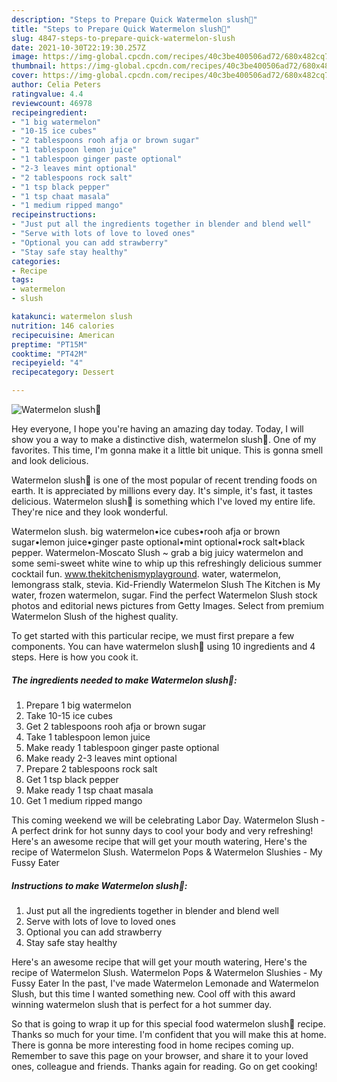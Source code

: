 ```yaml
---
description: "Steps to Prepare Quick Watermelon slush🍹"
title: "Steps to Prepare Quick Watermelon slush🍹"
slug: 4847-steps-to-prepare-quick-watermelon-slush
date: 2021-10-30T22:19:30.257Z
image: https://img-global.cpcdn.com/recipes/40c3be400506ad72/680x482cq70/watermelon-slush-recipe-main-photo.jpg
thumbnail: https://img-global.cpcdn.com/recipes/40c3be400506ad72/680x482cq70/watermelon-slush-recipe-main-photo.jpg
cover: https://img-global.cpcdn.com/recipes/40c3be400506ad72/680x482cq70/watermelon-slush-recipe-main-photo.jpg
author: Celia Peters
ratingvalue: 4.4
reviewcount: 46978
recipeingredient:
- "1 big watermelon"
- "10-15 ice cubes"
- "2 tablespoons rooh afja or brown sugar"
- "1 tablespoon lemon juice"
- "1 tablespoon ginger paste optional"
- "2-3 leaves mint optional"
- "2 tablespoons rock salt"
- "1 tsp black pepper"
- "1 tsp chaat masala"
- "1 medium ripped mango"
recipeinstructions:
- "Just put all the ingredients together in blender and blend well"
- "Serve with lots of love to loved ones"
- "Optional you can add strawberry"
- "Stay safe stay healthy"
categories:
- Recipe
tags:
- watermelon
- slush

katakunci: watermelon slush 
nutrition: 146 calories
recipecuisine: American
preptime: "PT15M"
cooktime: "PT42M"
recipeyield: "4"
recipecategory: Dessert

---
```



![Watermelon slush🍹](https://img-global.cpcdn.com/recipes/40c3be400506ad72/680x482cq70/watermelon-slush-recipe-main-photo.jpg)

Hey everyone, I hope you're having an amazing day today. Today, I will show you a way to make a distinctive dish, watermelon slush🍹. One of my favorites. This time, I'm gonna make it a little bit unique. This is gonna smell and look delicious.

Watermelon slush🍹 is one of the most popular of recent trending foods on earth. It is appreciated by millions every day. It's simple, it's fast, it tastes delicious. Watermelon slush🍹 is something which I've loved my entire life. They're nice and they look wonderful.

Watermelon slush. big watermelon•ice cubes•rooh afja or brown sugar•lemon juice•ginger paste optional•mint optional•rock salt•black pepper. Watermelon-Moscato Slush ~ grab a big juicy watermelon and some semi-sweet white wine to whip up this refreshingly delicious summer cocktail fun. www.thekitchenismyplayground. water, watermelon, lemongrass stalk, stevia. Kid-Friendly Watermelon Slush The Kitchen is My water, frozen watermelon, sugar. Find the perfect Watermelon Slush stock photos and editorial news pictures from Getty Images. Select from premium Watermelon Slush of the highest quality.


To get started with this particular recipe, we must first prepare a few components. You can have watermelon slush🍹 using 10 ingredients and 4 steps. Here is how you cook it.

<!--inarticleads1-->

##### The ingredients needed to make Watermelon slush🍹:

1. Prepare 1 big watermelon
1. Take 10-15 ice cubes
1. Get 2 tablespoons rooh afja or brown sugar
1. Take 1 tablespoon lemon juice
1. Make ready 1 tablespoon ginger paste optional
1. Make ready 2-3 leaves mint optional
1. Prepare 2 tablespoons rock salt
1. Get 1 tsp black pepper
1. Make ready 1 tsp chaat masala
1. Get 1 medium ripped mango


This coming weekend we will be celebrating Labor Day. Watermelon Slush - A perfect drink for hot sunny days to cool your body and very refreshing! Here&#39;s an awesome recipe that will get your mouth watering, Here&#39;s the recipe of Watermelon Slush. Watermelon Pops &amp; Watermelon Slushies - My Fussy Eater 

<!--inarticleads2-->

##### Instructions to make Watermelon slush🍹:

1. Just put all the ingredients together in blender and blend well
1. Serve with lots of love to loved ones
1. Optional you can add strawberry
1. Stay safe stay healthy


Here&#39;s an awesome recipe that will get your mouth watering, Here&#39;s the recipe of Watermelon Slush. Watermelon Pops &amp; Watermelon Slushies - My Fussy Eater In the past, I&#39;ve made Watermelon Lemonade and Watermelon Slush, but this time I wanted something new. Cool off with this award winning watermelon slush that is perfect for a hot summer day. 

So that is going to wrap it up for this special food watermelon slush🍹 recipe. Thanks so much for your time. I'm confident that you will make this at home. There is gonna be more interesting food in home recipes coming up. Remember to save this page on your browser, and share it to your loved ones, colleague and friends. Thanks again for reading. Go on get cooking!
